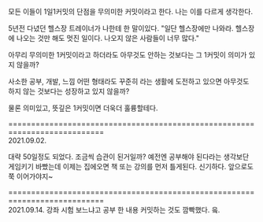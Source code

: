 모든 이들이 1일1커밋의 단점을 
무의미한 커밋이라고 한다.
나는 이를 다르게 생각한다. 

5년전 다녔던 헬스장 트레이너가 나한테 한 말이있다.
"일단 헬스장에만 나와라. 헬스장에 나오는 것만 해도 멋진 일이다. 나오지 않은 사람들이 너무 많다."

아무리 무의미한 1커밋이라고 하더라도
아무것도 안하는 것보다는 그 1커밋이 의미가 있지 않을까?

사소한 공부, 개발, 느낌 어떤 형태라도 
꾸준히 라는 생활에 도전하고 있으면 아무것도 하지 않는 것보다는 성장하고 있지 않을까?

물론 의미있고, 뜻깊은 1커밋이면 더욱더 훌륭할테다.


===========================================================================  
2021.09.02.

대략 50일정도 되었다. 조금씩 습관이 된거일까?
예전엔 공부해야 된다라는 생각보단 게임키기 바빴는데
이제는 집에오면 책 또는 강의를 먼저 틀게된다.
신기하다. 앞으로도 쭉 이어가야지~

===========================================================================  
2021.09.14.
강좌 시험 보느냐고 공부 한 내용 커밋하는 것도 깜빡했다. 읔.

